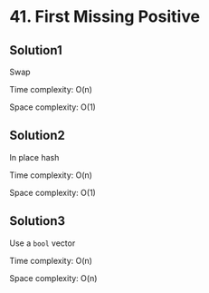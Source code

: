 # 41. First Missing Positive

## Solution1
Swap

Time complexity: O(n)

Space complexity: O(1)

## Solution2
In place hash

Time complexity: O(n)

Space complexity: O(1)

## Solution3
Use a ```bool``` vector

Time complexity: O(n)

Space complexity: O(n)
